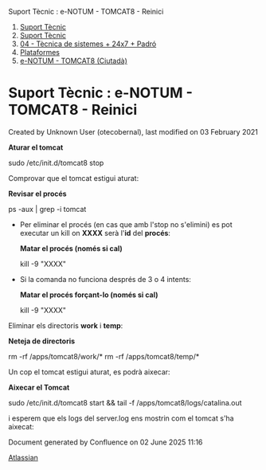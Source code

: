 Suport Tècnic : e-NOTUM - TOMCAT8 - Reinici  

1.  [Suport Tècnic](index.md)
2.  [Suport Tècnic](13893782.md)
3.  [04 - Tècnica de sistemes + 24x7 + Padró](26313202.md)
4.  [Plataformes](Plataformes_41520520.md)
5.  [e-NOTUM - TOMCAT8 (Ciutadà)](41520731.md)

Suport Tècnic : e-NOTUM - TOMCAT8 - Reinici
===========================================

Created by Unknown User (otecobernal), last modified on 03 February 2021

**Aturar el tomcat**

sudo /etc/init.d/tomcat8 stop

  
  

Comprovar que el tomcat estigui aturat:

**Revisar el procés**

ps -aux | grep -i tomcat

  

*   Per eliminar el procés (en cas que amb l'stop no s'elimini) es pot executar un kill on **XXXX** serà l'**id** del **procés**:
    
    **Matar el procés (només si cal)**
    
    kill -9 "XXXX"
    
*   Si la comanda no funciona després de 3 o 4 intents:
    
    **Matar el procés forçant-lo (només si cal)**
    
    kill -9 "XXXX"
    

  
Eliminar els directoris **work** i **temp**:

**Neteja de directoris**

rm -rf /apps/tomcat8/work/\*
rm -rf /apps/tomcat8/temp/\*

  

Un cop el tomcat estigui aturat, es podrà aixecar:

**Aixecar el Tomcat**

sudo /etc/init.d/tomcat8 start && tail -f /apps/tomcat8/logs/catalina.out

i esperem que els logs del server.log ens mostrin com el tomcat s'ha aixecat:

Document generated by Confluence on 02 June 2025 11:16

[Atlassian](http://www.atlassian.com/)